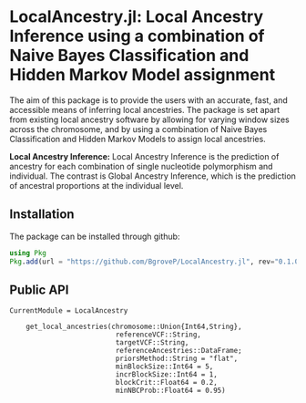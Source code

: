 # LocalAncestry.jl: Local Ancestry Inference using a combination of Naive Bayes Classification and Hidden Markov Model assignment

The aim of this package is to provide the users with an accurate, fast, and accessible means of inferring local ancestries. 
The package is set apart from existing local ancestry software by allowing for varying window sizes across the chromosome, and by using a combination of Naive Bayes Classification and Hidden Markov Models to assign local ancestries.

**Local Ancestry Inference:** Local Ancestry Inference is the prediction of ancestry for each combination of single nucleotide polymorphism and individual. The contrast is Global Ancestry Inference, which is the prediction of ancestral proportions at the individual level.

## Installation
The package can be installed through github:
```julia
using Pkg
Pkg.add(url = "https://github.com/BgroveP/LocalAncestry.jl", rev="0.1.0")
```

## Public API
```@meta
CurrentModule = LocalAncestry
```

```@docs
    get_local_ancestries(chromosome::Union{Int64,String}, 
                          referenceVCF::String, 
                          targetVCF::String, 
                          referenceAncestries::DataFrame; 
                          priorsMethod::String = "flat", 
                          minBlockSize::Int64 = 5, 
                          incrBlockSize::Int64 = 1, 
                          blockCrit::Float64 = 0.2, 
                          minNBCProb::Float64 = 0.95)
                          
```
